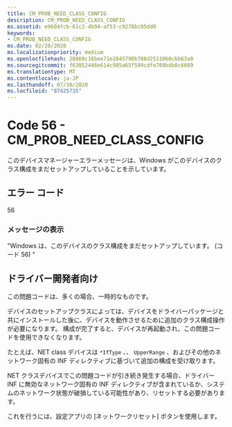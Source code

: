 ```yaml
---
title: CM_PROB_NEED_CLASS_CONFIG
description: CM_PROB_NEED_CLASS_CONFIG
ms.assetid: e9604fcb-61c2-4b94-af53-c9278bc05dd0
keywords:
- CM_PROB_NEED_CLASS_CONFIG
ms.date: 02/28/2020
ms.localizationpriority: medium
ms.openlocfilehash: 28860c16bee71e2045790b780d2511060cbb63a0
ms.sourcegitcommit: f63852446e614c985a65f599cdfe788bdb0c6089
ms.translationtype: MT
ms.contentlocale: ja-JP
ms.lasthandoff: 07/30/2020
ms.locfileid: "87425735"
---
```

# <a name="code-56---cm_prob_need_class_config"></a>Code 56 - CM_PROB_NEED_CLASS_CONFIG

このデバイスマネージャーエラーメッセージは、Windows がこのデバイスのクラス構成をまだセットアップしていることを示しています。


## <a name="error-code"></a>エラー コード

56

### <a name="display-message"></a>メッセージの表示

"Windows は、このデバイスのクラス構成をまだセットアップしています。 (コード 56) "


## <a name="for-driver-developers"></a>ドライバー開発者向け

この問題コードは、多くの場合、一時的なものです。

デバイスのセットアップクラスによっては、デバイスをドライバーパッケージと共にインストールした後に、デバイスを動作させるために追加のクラス構成操作が必要になります。  構成が完了すると、デバイスが再起動され、この問題コードを使用できなくなります。

たとえば、NET class デバイスは `*IfType` 、、 `UpperRange` 、およびその他のネットワーク固有の INF ディレクティブに基づいて追加の構成を受け取ります。

NET クラスデバイスでこの問題コードが引き続き発生する場合、ドライバー INF に無効なネットワーク固有の INF ディレクティブが含まれているか、システムのネットワーク状態が破損している可能性があり、リセットする必要があります。

これを行うには、設定アプリの [ネットワークリセット] ボタンを使用します。
